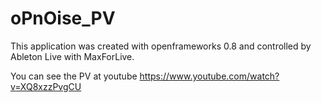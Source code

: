 oPnOise_PV
==========
This application was created with openframeworks 0.8 and controlled by Ableton Live with MaxForLive.

You can see the PV at youtube 
https://www.youtube.com/watch?v=XQ8xzzPvgCU

